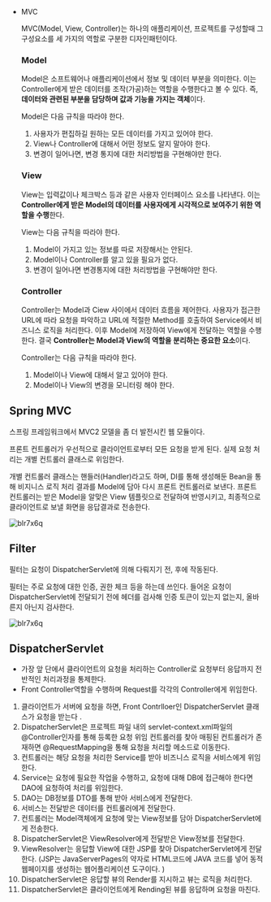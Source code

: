 - MVC

  MVC(Model, View, Controller)는 하나의 애플리케이션, 프로젝트를 구성할때 그 구성요소를 세 가지의 역할로 구분한 디자인패턴이다.

  ### Model

  Model은 소프트웨어나 애플리케이션에서 정보 및 데이터 부분을 의미한다. 이는 Controller에게 받은 데이터를 조작(가공)하는 역할을 수행한다고 볼 수 있다. 즉, **데이터와 관련된 부분을 담당하며 값과 기능을 가지는 객체**이다.

  Model은 다음 규칙을 따라야 한다.

    1. 사용자가 편집하길 원하는 모든 데이터를 가지고 있어야 한다.
    2. View나 Controller에 대해서 어떤 정보도 알지 말아야 한다.
    3. 변경이 일어나면, 변경 통지에 대한 처리방법을 구현해야만 한다.

  ### View

  View는 입력값이나 체크박스 등과 같은 사용자 인터페이스 요소를 나타낸다. 이는 **Controller에게 받은 Model의 데이터를 사용자에게 시각적으로 보여주기 위한 역할을 수행**한다.

  View는 다음 규칙을 따라야 한다.

    1. Model이 가지고 있는 정보를 따로 저장해서는 안된다.
    2. Model이나 Controller를 알고 있을 필요가 없다.
    3. 변경이 일어나면 변경통지에 대한 처리방법을 구현해야만 한다.

  ### Controller

  Controller는 Model과 Ciew 사이에서 데이터 흐름을 제어한다. 사용자가 접근한 URL에 따라 요청을 파악하고 URL에 적절한 Method를 호출하여 Service에서 비즈니스 로직을 처리한다. 이후 Model에 저장하여 View에게 전달하는 역할을 수행한다. 결국 **Controller는 Model과 View의 역할을 분리하는 중요한 요소**이다.

  Controller는 다음 규칙을 따라야 한다.

    1. Model이나 View에 대해서 알고 있어야 한다.
    2. Model이나 View의 변경을 모니터링 해야 한다.


## Spring MVC

스프링 프레임워크에서 MVC2 모델을 좀 더 발전시킨 웹 모듈이다.



프론트 컨트롤러가 우선적으로 클라이언트로부터 모든 요청을 받게 된다. 실제 요청 처리는 개별 컨트롤러 클래스로 위임한다.

개별 컨트롤러 클래스는 핸들러(Handler)라고도 하며, DI를 통해 생성해둔 Bean을 통해 비지니스 로직 처리 결과를 Model에 담아 다시 프론트 컨트롤러로 보낸다. 프론트 컨트롤러는 받은 Model을 알맞은 View 템플릿으로 전달하여 반영시키고, 최종적으로 클라이언트로 보낼 화면을 응답결과로 전송한다.

![blr7x6q](https://github.com/user-attachments/assets/8216bd25-6273-4ff6-97a4-9848ec77d715)

## Filter

필터는 요청이 DispatcherServlet에 의해 다뤄지기 전, 후에 작동된다.

필터는 주로 요청에 대한 인증, 권한 체크 등을 하는데 쓰인다.  들어온 요청이 DispatcherServlet에 전달되기 전에 헤더를 검사해 인증 토큰이 있는지 없는지, 올바른지 아닌지 검사한다.

![blr7x6q](https://github.com/user-attachments/assets/8216bd25-6273-4ff6-97a4-9848ec77d715)

## DispatcherServlet

- 가장 앞 단에서 클라이언트의 요청을 처리하는 Controller로 요청부터 응답까지 전반적인 처리과정을 통제한다.
- Front Controller역할을 수행하며 Request를 각각의 Controller에게 위임한다.

1. 클라이언트가 서버에 요청을 하면, Front Contrlloer인 DispatcherServlet 클래스가 요청을 받는다 .
2. DispatcherServlet은 프로젝트 파일 내의 servlet-context.xml파일의 @Controller인자를 통해 등록한 요청 위임 컨트롤러를 찾아 매핑된 컨트롤러가 존재하면 @RequestMapping을 통해 요청을 처리할 메소드로 이동한다.
3. 컨트롤러는 해당 요청을 처리한 Service를 받아 비즈니스 로직을 서비스에게 위임한다.
4. Service는 요청에 필요한 작업을 수행하고, 요청에 대해 DB에 접근해야 한다면 DAO에 요청하여 처리를 위임한다.
5. DAO는 DB정보를 DTO를 통해 받아 서비스에게 전달한다.
6. 서비스는 전달받은 데이터를 컨트롤러에게 전달한다.
7. 컨트롤러는 Model객체에게 요청에 맞는 View정보를 담아 DispatcherServlet에게 전송한다.
8. DispatcherServlet은 ViewResolver에게 전달받은 View정보를 전달한다.
9. ViewResolver는 응답할 View에 대한 JSP를 찾아 DispatcherServlet에게 전달한다. (JSP는 JavaServerPages의 약자로 HTML코드에 JAVA 코드를 넣어 동적웹페이지를 생성하는 웹어플리케이션 도구이다. )
10. DispatcherServlet은 응답할 뷰의 Render를 지시하고 뷰는 로직을 처리한다.
11. DispatcherServlet은 클라이언트에게 Rending된 뷰를 응답하며 요청을 마친다.